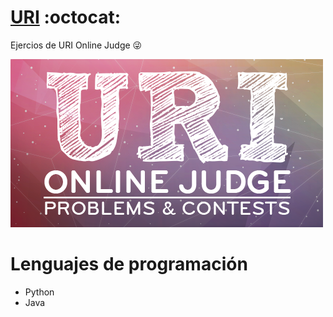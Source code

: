 # [URI](https://www.urionlinejudge.com.br) :octocat:
Ejercios de URI Online Judge :stuck_out_tongue_winking_eye:

![](/Images/URI.png)

# Lenguajes de programación
+ Python
+ Java
